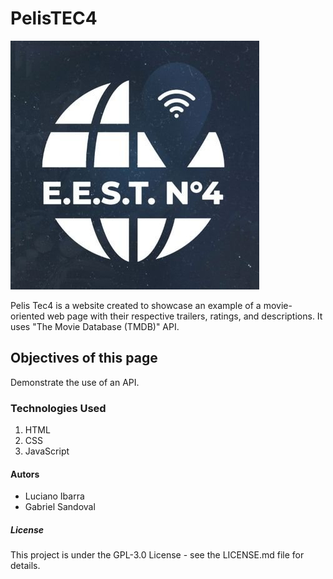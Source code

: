 # PelisTEC4
![Tecnica 4](https://github.com/LuchitoBlanquito/PelisTEC4/blob/main/static/css/img/cropped-logo.jpg)

Pelis Tec4 is a website created to showcase an example of a movie-oriented web page with their respective trailers, ratings, and descriptions. It uses "The Movie Database (TMDB)" API.

## Objectives of this page
Demonstrate the use of an API.

### Technologies Used
1. HTML
1. CSS
1. JavaScript

#### Autors
- Luciano Ibarra
- Gabriel Sandoval

##### License
This project is under the GPL-3.0 License - see the LICENSE.md file for details.
